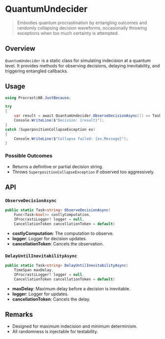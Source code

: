# QuantumUndecider

> Embodies quantum procrastination by entangling outcomes and randomly collapsing decision waveforms, occasionally throwing exceptions when too much certainty is attempted.

## Overview

`QuantumUndecider` is a static class for simulating indecision at a quantum level. It provides methods for observing decisions, delaying inevitability, and triggering entangled callbacks.

## Usage

```csharp
using ProcrastiN8.JustBecause;

try
{
    var result = await QuantumUndecider.ObserveDecisionAsync(() => Task.FromResult(true));
    Console.WriteLine($"Decision: {result}");
}
catch (SuperpositionCollapseException ex)
{
    Console.WriteLine($"Collapse failed: {ex.Message}");
}
```

### Possible Outcomes

- Returns a definitive or partial decision string.
- Throws `SuperpositionCollapseException` if observed too aggressively.

## API

### `ObserveDecisionAsync`

```csharp
public static Task<string> ObserveDecisionAsync(
    Func<Task<bool>> costlyComputation,
    IProcrastiLogger? logger = null,
    CancellationToken cancellationToken = default)
```

- **costlyComputation**: The computation to observe.
- **logger**: Logger for decision updates.
- **cancellationToken**: Cancels the observation.

### `DelayUntilInevitabilityAsync`

```csharp
public static Task<string> DelayUntilInevitabilityAsync(
    TimeSpan maxDelay,
    IProcrastiLogger? logger = null,
    CancellationToken cancellationToken = default)
```

- **maxDelay**: Maximum delay before a decision is inevitable.
- **logger**: Logger for updates.
- **cancellationToken**: Cancels the delay.

## Remarks

- Designed for maximum indecision and minimum determinism.
- All randomness is injectable for testability.
